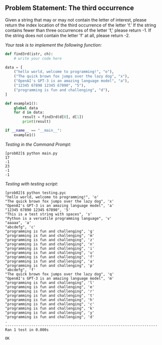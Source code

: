 ## Problem Statement: The third occurrence

Given a string that may or may not contain the letter of interest, please return the index location of the third occurrence of the letter 'f.' If the string contains fewer than three occurrences of the letter 'f,' please return -1. If the string does not contain the letter 'f' at all, please return -2.

*Your task is to implement the following function:*
```python
def find3rd(istr, ch):
    # write your code here

data = [
    ("hello world, welcome to programming!", "o"),
    ("The quick brown fox jumps over the lazy dog", "x"),
    ("OpenAI's GPT-3 is an amazing language model", "a"),
    ("12345 67890 12345 67890", "5"),
    ("programming is fun and challenging", "d"),
]

def example1():
    global data
    for d in data:
        result = find3rd(d[0], d[1])
        print(result)

if __name__ == "__main__":
    example1()
```

*Testing in the Command Prompt:*
```shell
[prob02]$ python main.py 
17
-1
23
-1
-1
```

*Testing with testing script:*
```shell
[prob02]$ python testing.pyc
"hello world, welcome to programming!", 'o'
"The quick brown fox jumps over the lazy dog", 'x'
"OpenAI's GPT-3 is an amazing language model", 'a'
"12345 67890 12345 67890", '5'
"This is a test string with spaces", 's'
"Python is a versatile programming language", 'v'
"aaaaa", 'a'
"abcdefg", 'c'
"programming is fun and challenging", 'g'
"programming is fun and challenging", 'm'
"programming is fun and challenging", 'z'
"programming is fun and challenging", 'n'
"programming is fun and challenging", 'i'
"programming is fun and challenging", 'u'
"programming is fun and challenging", 'f'
"programming is fun and challenging", 'a'
"programming is fun and challenging", 'p'
"abcdefg", 'f'
"The quick brown fox jumps over the lazy dog", 'q'
"OpenAI's GPT-3 is an amazing language model", 'm'
"programming is fun and challenging", 'l'
"programming is fun and challenging", 'e'
"programming is fun and challenging", 'r'
"programming is fun and challenging", 't'
"programming is fun and challenging", 'h'
"programming is fun and challenging", 'c'
"programming is fun and challenging", 'k'
"programming is fun and challenging", 'y'
"programming is fun and challenging", 'd'
.
----------------------------------------------------------------------
Ran 1 test in 0.000s

OK
```

